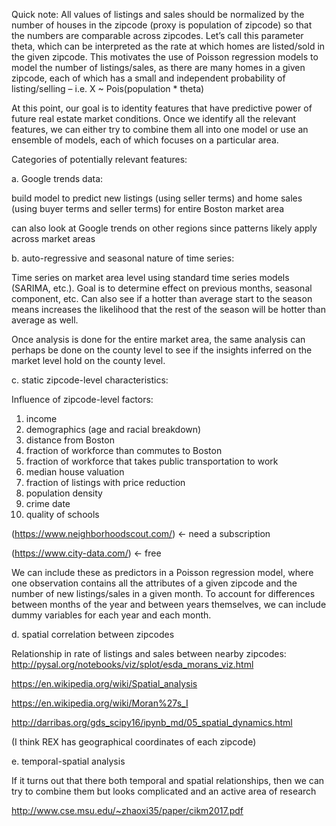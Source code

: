 Quick note: All values of listings and sales should be normalized by the number of houses in the zipcode 
(proxy is population of zipcode) so that the numbers are comparable across zipcodes. 
Let’s call this parameter theta, which can be interpreted as the rate at which homes are 
listed/sold in the given zipcode. This motivates the use of Poisson regression models to model
the number of listings/sales, as there are many homes
 in a given zipcode, each of which has a small and independent probability of 
 listing/selling – i.e. X ~ Pois(population * theta)
 
At this point, our goal is to identity features that have predictive power of future 
real estate market conditions. Once we identify all the relevant features, we can either try
to combine them all into one model or use an ensemble of models, each of which focuses on
a particular area.

Categories of potentially relevant features:

a. Google trends data:

build model to predict new listings (using seller terms) and home sales 
(using buyer terms and seller terms) for entire Boston market area

can also look at Google trends on other regions since patterns likely apply across market areas


b. auto-regressive and seasonal nature of time series:

Time series on market area level using standard time series models (SARIMA, etc.). 
Goal is to determine effect on previous months, seasonal component, etc. 
Can also see if a hotter than average start to the season means increases 
the likelihood that the rest of the season will be hotter than average as well.

Once analysis is done for the entire market area, the same analysis can perhaps be
done on the county level to see if the insights inferred on the market level hold on the county level.

c. static zipcode-level characteristics:

Influence of zipcode-level factors: 
1. income
2. demographics (age and racial breakdown)
3. distance from Boston
4. fraction of workforce than commutes to Boston
5. fraction of workforce that takes public transportation to work
6. median house valuation
7. fraction of listings with price reduction
8. population density
9. crime date
10. quality of schools

(https://www.neighborhoodscout.com/) <- need a subscription

(https://www.city-data.com/) <- free

We can include these as predictors in a Poisson regression model, where one observation
contains all the attributes of a given zipcode and the number of new listings/sales
in a given month. To account for differences between months of the year and between 
years themselves, we can include dummy variables for each year and each month. 

d. spatial correlation between zipcodes

Relationship in rate of listings and sales between nearby zipcodes: 
http://pysal.org/notebooks/viz/splot/esda_morans_viz.html

https://en.wikipedia.org/wiki/Spatial_analysis

https://en.wikipedia.org/wiki/Moran%27s_I

http://darribas.org/gds_scipy16/ipynb_md/05_spatial_dynamics.html

(I think REX has geographical coordinates of each zipcode)

e. temporal-spatial analysis 

If it turns out that there both temporal and spatial relationships, then we can try
to combine them but looks complicated and an active area of research

http://www.cse.msu.edu/~zhaoxi35/paper/cikm2017.pdf

